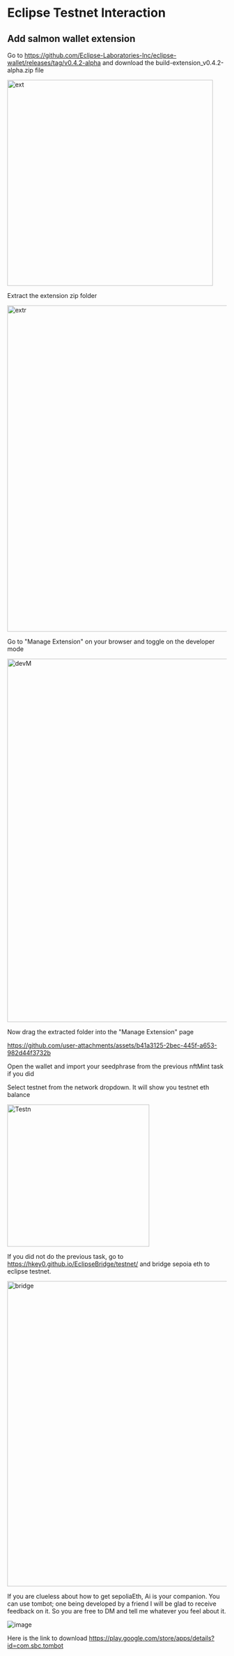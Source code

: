 # Eclipse Testnet Interaction
## Add salmon wallet extension
Go to https://github.com/Eclipse-Laboratories-Inc/eclipse-wallet/releases/tag/v0.4.2-alpha and download the build-extension_v0.4.2-alpha.zip file

<img width="472" alt="ext" src="https://github.com/user-attachments/assets/2564d165-20e9-43e5-ad85-bc84477b3b29">

Extract the extension zip folder

<img width="748" alt="extr" src="https://github.com/user-attachments/assets/8c204606-e031-4791-b08c-44a45e3e4bf4">

Go to "Manage Extension" on your browser and toggle on the developer mode

<img width="833" alt="devM" src="https://github.com/user-attachments/assets/eb1ab28c-bdef-41d1-9981-b40a550255bf">

Now drag the extracted folder into the "Manage Extension" page



https://github.com/user-attachments/assets/b41a3125-2bec-445f-a653-982d44f3732b


Open the wallet and import your seedphrase from the previous nftMint task if you did



Select testnet from the network dropdown. It will show you testnet eth balance 

<img width="326" alt="Testn" src="https://github.com/user-attachments/assets/564aab54-c19c-4cff-a739-578e6164eff4">


If you did not do the previous task, go to https://hkey0.github.io/EclipseBridge/testnet/ and bridge sepoia eth to eclipse testnet.

<img width="700" alt="bridge" src="https://github.com/user-attachments/assets/55b95fa7-c06e-4e02-9496-440c847ed770">

If you are clueless about how to get sepoliaEth, Ai is your companion. You can use tombot; one being developed by a friend
I will be glad to receive feedback on it. So you are free to DM and tell me whatever you feel about it.

![image](https://github.com/user-attachments/assets/f845cdd3-458f-48b7-b32f-f7937d262ca7)

Here is the link to download https://play.google.com/store/apps/details?id=com.sbc.tombot













